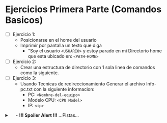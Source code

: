 # Ejercicios Primera Parte (Comandos Basicos)


- [ ] Ejercicio 1:
    - Posicionarse en el home del usuario
    - Imprimir por pantalla un texto que diga 
        - "Soy el usuario `<USUARIO>` y estoy parado en mi Directorio home que esta ubicado en: `<PATH-HOME>`
- [ ] Ejercicio 2:
    - Crear una estructura de directorio con 1 sola linea de comandos como la siguiente.
- [ ] Ejercicio 3:
    - Usando Tecnicas de redireccionamiento Generar el archivo Info-pc.txt con la siguiente informacion:
        - PC: `<Nombre-del-equipo>`
        - Modelo CPU: `<CPU Model>`
        - IP: `<ip>`





<details>
    <summary>&emsp; <Mostrar/Ocultar> - <b>!!! Spoiler Alert !!!</b>  ...Pistas...</summary>
    <div>
        Los siguientes Archivos y Comandos están relacionados con la resolución de los Ejercicios:
        <ul style="padding-left: 20px; font-style: italic;">
            <li>Archivos: `/proc/cpuinfo`</li>
            <li>Comandos: `hostnamectl`, `hostname`, `echo`, `whoami`, `pwd`</li>
            <li>Variables de Entorno: `$PWD`, `$USER`</li>
        </ul>
        Siempre es preferible la ejecución de un comando, por sobre la obtención del dato sobre una variable de entorno.
    </div>
</details>
